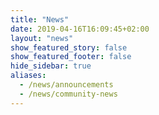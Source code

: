 ```yaml
---
title: "News"
date: 2019-04-16T16:09:45+02:00
layout: "news"
show_featured_story: false
show_featured_footer: false
hide_sidebar: true
aliases:
  - /news/announcements
  - /news/community-news
---
```



